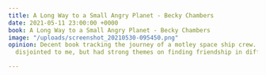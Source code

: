 ```yaml
---
title: A Long Way to a Small Angry Planet - Becky Chambers
date: 2021-05-11 23:00:00 +0000
book: A Long Way to a Small Angry Planet - Becky Chambers
image: "/uploads/screenshot_20210530-095450.png"
opinion: Decent book tracking the journey of a motley space ship crew. Felt a little
  disjointed to me, but had strong themes on finding friendship in differences. 3/5

---
```

